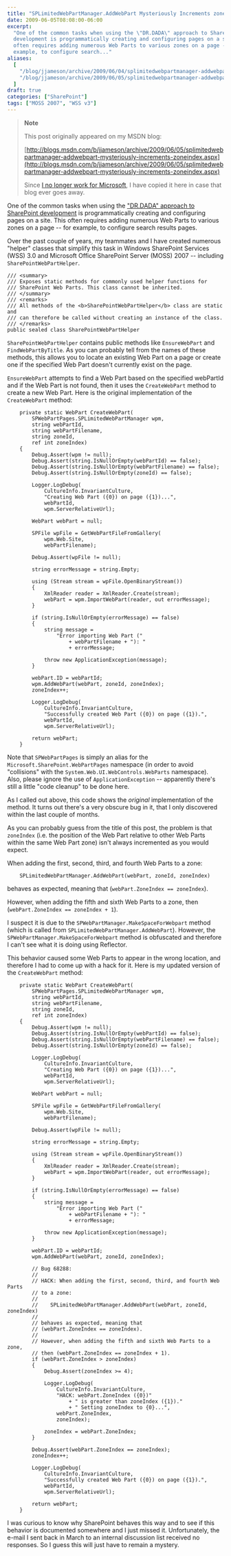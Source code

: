 ```yaml
---
title: "SPLimitedWebPartManager.AddWebPart Mysteriously Increments zoneIndex"
date: 2009-06-05T08:08:00-06:00
excerpt:
  "One of the common tasks when using the \"DR.DADA\" approach to SharePoint
  development is programmatically creating and configuring pages on a site. This
  often requires adding numerous Web Parts to various zones on a page -- for
  example, to configure search..."
aliases:
  [
    "/blog/jjameson/archive/2009/06/04/splimitedwebpartmanager-addwebpart-mysteriously-increments-zoneindex.aspx",
    "/blog/jjameson/archive/2009/06/05/splimitedwebpartmanager-addwebpart-mysteriously-increments-zoneindex.aspx",
  ]
draft: true
categories: ["SharePoint"]
tags: ["MOSS 2007", "WSS v3"]
---
```


> **Note**
>
> This post originally appeared on my MSDN blog:
>
> [http://blogs.msdn.com/b/jjameson/archive/2009/06/05/splimitedwebpartmanager-addwebpart-mysteriously-increments-zoneindex.aspx](http://blogs.msdn.com/b/jjameson/archive/2009/06/05/splimitedwebpartmanager-addwebpart-mysteriously-increments-zoneindex.aspx)
>
> Since
> [I no longer work for Microsoft](/blog/jjameson/2011/09/02/last-day-with-microsoft),
> I have copied it here in case that blog ever goes away.

One of the common tasks when using the
["DR.DADA" approach to SharePoint development](/blog/jjameson/2009/03/31/introducing-the-dr-dada-approach-to-sharepoint-development)
is programmatically creating and configuring pages on a site. This often
requires adding numerous Web Parts to various zones on a page -- for example, to
configure search results pages.

Over the past couple of years, my teammates and I have created numerous "helper"
classes that simplify this task in Windows SharePoint Services (WSS) 3.0 and
Microsoft Office SharePoint Server (MOSS) 2007 -- including
`SharePointWebPartHelper`.

```
/// <summary>
/// Exposes static methods for commonly used helper functions for
/// SharePoint Web Parts. This class cannot be inherited.
/// </summary>
/// <remarks>
/// All methods of the <b>SharePointWebPartHelper</b> class are static and
/// can therefore be called without creating an instance of the class.
/// </remarks>
public sealed class SharePointWebPartHelper
```

`SharePointWebPartHelper` contains public methods like `EnsureWebPart` and
`FindWebPartByTitle`. As you can probably tell from the names of these methods,
this allows you to locate an existing Web Part on a page or create one if the
specified Web Part doesn't currently exist on the page.

`EnsureWebPart` attempts to find a Web Part based on the specified webPartId and
if the Web Part is not found, then it uses the `CreateWebPart` method to create
a new Web Part. Here is the original implementation of the `CreateWebPart`
method:

```
    private static WebPart CreateWebPart(
        SPWebPartPages.SPLimitedWebPartManager wpm,
        string webPartId,
        string webPartFilename,
        string zoneId,
        ref int zoneIndex)
    {
        Debug.Assert(wpm != null);
        Debug.Assert(string.IsNullOrEmpty(webPartId) == false);
        Debug.Assert(string.IsNullOrEmpty(webPartFilename) == false);
        Debug.Assert(string.IsNullOrEmpty(zoneId) == false);

        Logger.LogDebug(
            CultureInfo.InvariantCulture,
            "Creating Web Part ({0}) on page ({1})...",
            webPartId,
            wpm.ServerRelativeUrl);

        WebPart webPart = null;

        SPFile wpFile = GetWebPartFileFromGallery(
            wpm.Web.Site,
            webPartFilename);

        Debug.Assert(wpFile != null);

        string errorMessage = string.Empty;

        using (Stream stream = wpFile.OpenBinaryStream())
        {
            XmlReader reader = XmlReader.Create(stream);
            webPart = wpm.ImportWebPart(reader, out errorMessage);
        }

        if (string.IsNullOrEmpty(errorMessage) == false)
        {
            string message =
                "Error importing Web Part ("
                    + webPartFilename + "): "
                    + errorMessage;

            throw new ApplicationException(message);
        }

        webPart.ID = webPartId;
        wpm.AddWebPart(webPart, zoneId, zoneIndex);
        zoneIndex++;

        Logger.LogDebug(
            CultureInfo.InvariantCulture,
            "Successfully created Web Part ({0}) on page ({1}).",
            webPartId,
            wpm.ServerRelativeUrl);

        return webPart;
    }
```

Note that `SPWebPartPages` is simply an alias for the
`Microsoft.SharePoint.WebPartPages` namespace (in order to avoid "collisions"
with the `System.Web.UI.WebControls.WebParts` namespace). Also, please ignore
the use of `ApplicationException` -- apparently there's still a little "code
cleanup" to be done here.

As I called out above, this code shows the *original* implementation of the
method. It turns out there's a very obscure bug in it, that I only discovered
within the last couple of months.

As you can probably guess from the title of this post, the problem is that
`zoneIndex` (i.e. the position of the Web Part relative to other Web Parts
within the same Web Part zone) isn't always incremented as you would expect.

When adding the first, second, third, and fourth Web Parts to a zone:

```
    SPLimitedWebPartManager.AddWebPart(webPart, zoneId, zoneIndex)
```

behaves as expected, meaning that (`webPart.ZoneIndex == zoneIndex`).

However, when adding the fifth and sixth Web Parts to a zone, then
(`webPart.ZoneIndex == zoneIndex + 1`).

I suspect it is due to the `SPWebPartManager.MakeSpaceForWebpart` method (which
is called from `SPLimitedWebPartManager.AddWebPart`). However, the
`SPWebPartManager.MakeSpaceForWebpart` method is obfuscated and therefore I
can't see what it is doing using Reflector.

This behavior caused some Web Parts to appear in the wrong location, and
therefore I had to come up with a hack for it. Here is my updated version of the
`CreateWebPart` method:

```
    private static WebPart CreateWebPart(
        SPWebPartPages.SPLimitedWebPartManager wpm,
        string webPartId,
        string webPartFilename,
        string zoneId,
        ref int zoneIndex)
    {
        Debug.Assert(wpm != null);
        Debug.Assert(string.IsNullOrEmpty(webPartId) == false);
        Debug.Assert(string.IsNullOrEmpty(webPartFilename) == false);
        Debug.Assert(string.IsNullOrEmpty(zoneId) == false);

        Logger.LogDebug(
            CultureInfo.InvariantCulture,
            "Creating Web Part ({0}) on page ({1})...",
            webPartId,
            wpm.ServerRelativeUrl);

        WebPart webPart = null;

        SPFile wpFile = GetWebPartFileFromGallery(
            wpm.Web.Site,
            webPartFilename);

        Debug.Assert(wpFile != null);

        string errorMessage = string.Empty;

        using (Stream stream = wpFile.OpenBinaryStream())
        {
            XmlReader reader = XmlReader.Create(stream);
            webPart = wpm.ImportWebPart(reader, out errorMessage);
        }

        if (string.IsNullOrEmpty(errorMessage) == false)
        {
            string message =
                "Error importing Web Part ("
                    + webPartFilename + "): "
                    + errorMessage;

            throw new ApplicationException(message);
        }

        webPart.ID = webPartId;
        wpm.AddWebPart(webPart, zoneId, zoneIndex);

        // Bug 68288:
        //
        // HACK: When adding the first, second, third, and fourth Web Parts
        // to a zone:
        //
        //    SPLimitedWebPartManager.AddWebPart(webPart, zoneId, zoneIndex)
        //
        // behaves as expected, meaning that
        // (webPart.ZoneIndex == zoneIndex).
        //
        // However, when adding the fifth and sixth Web Parts to a zone,
        // then (webPart.ZoneIndex == zoneIndex + 1).
        if (webPart.ZoneIndex > zoneIndex)
        {
            Debug.Assert(zoneIndex >= 4);

            Logger.LogDebug(
                CultureInfo.InvariantCulture,
                "HACK: webPart.ZoneIndex ({0})"
                    + " is greater than zoneIndex ({1})."
                    + " Setting zoneIndex to {0}...",
                webPart.ZoneIndex,
                zoneIndex);

            zoneIndex = webPart.ZoneIndex;
        }

        Debug.Assert(webPart.ZoneIndex == zoneIndex);
        zoneIndex++;

        Logger.LogDebug(
            CultureInfo.InvariantCulture,
            "Successfully created Web Part ({0}) on page ({1}).",
            webPartId,
            wpm.ServerRelativeUrl);

        return webPart;
    }
```

I was curious to know why SharePoint behaves this way and to see if this
behavior is documented somewhere and I just missed it. Unfortunately, the e-mail
I sent back in March to an internal discussion list received no responses. So I
guess this will just have to remain a mystery.

